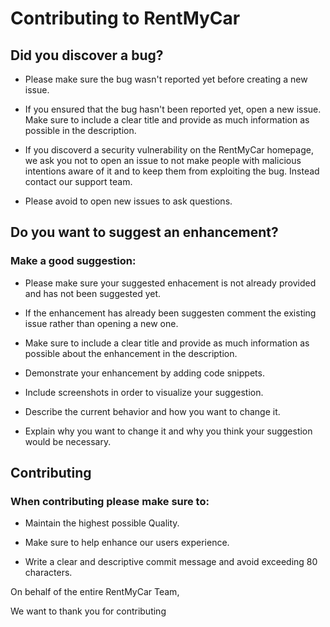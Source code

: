 # Contributing to RentMyCar
## Did you discover a bug?
* Please make sure the bug wasn't reported yet before creating a new issue.

* If you ensured that the bug hasn't been reported yet, open a new issue. Make sure to include a clear title and provide as much information as possible in the description.

* If you discoverd a security vulnerability on the RentMyCar homepage, we ask you not to open an issue to not make people with malicious intentions aware of it and to keep them from exploiting the bug. Instead contact our support team.

* Please avoid to open new issues to ask questions.

## Do you want to suggest an enhancement?
### Make a good suggestion:
* Please make sure your suggested enhacement is not already provided and has not been suggested yet.

* If the enhancement has already been suggesten comment the existing issue rather than opening a new one.

* Make sure to include a clear title and provide as much information as possible about the enhancement in the description.

* Demonstrate your enhancement by adding code snippets.

* Include screenshots in order to visualize your suggestion.

* Describe the current behavior and how you want to change it.

* Explain why you want to change it and why you think your suggestion would be necessary.

## Contributing
### When contributing please make sure to:
* Maintain the highest possible Quality.

* Make sure to help enhance our users experience. 

* Write a clear and descriptive commit message and avoid exceeding 80 characters.

On behalf of the entire RentMyCar Team,

We want to thank you for contributing
